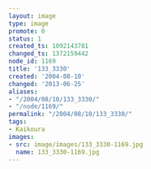 ```yaml
---
layout: image
type: image
promote: 0
status: 1
created_ts: 1092143781
changed_ts: 1372159442
node_id: 1169
title: '133_3330'
created: '2004-08-10'
changed: '2013-06-25'
aliases:
- "/2004/08/10/133_3330/"
- "/node/1169/"
permalink: "/2004/08/10/133_3330/"
tags:
- Kaikoura
images:
- src: image/images/133_3330-1169.jpg
  name: 133_3330-1169.jpg
---
```


